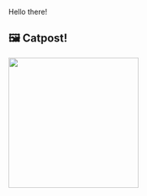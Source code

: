 Hello there!



## 🖼️ Catpost!

<sub>
    <img src="https://cdn2.thecatapi.com/images/jDht_9c3X.jpg" height="256">
</sub>

